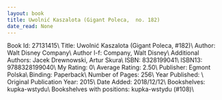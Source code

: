 ```yaml
---
layout: book
title: Uwolnić Kaszalota (Gigant Poleca,  no. 182)
date_read: None
---
```


Book Id: 27131415\ 
Title: Uwolnić Kaszalota (Gigant Poleca, #182)\ 
Author: Walt Disney Company\ 
Author l-f: Company, Walt Disney\ 
Additional Authors: Jacek Drewnowski, Artur Skura\ 
ISBN: 8328199041\ 
ISBN13: 9788328199040\ 
My Rating: 0\ 
Average Rating: 2.50\ 
Publisher: Egmont Polska\ 
Binding: Paperback\ 
Number of Pages: 256\ 
Year Published: \ 
Original Publication Year: 2015\ 
Date Added: 2018/12/12\ 
Bookshelves: kupka-wstydu\ 
Bookshelves with positions: kupka-wstydu (#108)\ 

